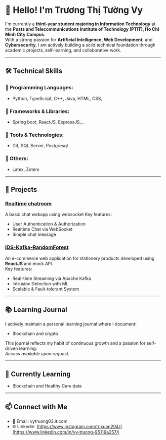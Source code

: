 # 👋 Hello! I'm Trương Thị Tường Vy

I'm currently a **third-year student majoring in Information Technology** at the **Posts and Telecommunications Institute of Technology (PTIT), Ho Chi Minh City Campus**.  
With a strong passion for **Artificial Intelligence, Web Development**, and **Cybersecurity**, I am actively building a solid technical foundation through academic projects, self-learning, and collaborative work.

---

## 🛠️ Technical Skills

### 🔹 Programming Languages:
- Python, TypeScript, C++, Java, HTML, CSS, 

### 🔹 Frameworks & Libraries:
- Spring boot, ReactJS, ExpressJS,...

### 🔹 Tools & Technologies:
- Git, SQL Server, Postgresql

### 🔹 Others:
- Latex, Zotero

---

## 🚀 Projects

### [Realtime chatroom]([https://github.com/MinhKhongCau/FaceRecognized.git](https://github.com/VyTrg/Chatroom?tab=readme-ov-file#realtime-chatroom))
A basic chat webapp using websocket 
Key features:
- User Authentication & Authorization
- Realtime Chat via WebSocket
- Simple chat message

### [IDS-Kafka-RandomForest]([https://github.com/MinhTuNguyen02/project_web.git](https://github.com/VyTrg/IDS-Kafka-RandomForest))
An e-commerce web application for stationery products developed using **ReactJS** and mock API.  
Key features:
- Real-time Streaming via Apache Kafka
- Intrusion Detection with ML
- Scalable & Fault-tolerant System

---

## 📚 Learning Journal

I actively maintain a personal learning journal where I document:
- Blockchain and crypto

This journal reflects my habit of continuous growth and a passion for self-driven learning.  
*Access available upon request.*

---

## 🌱 Currently Learning
- Blockchain and Healthy Care data

---

## 📫 Connect with Me

- 🔗 Email: vytruong03.it.com
- 🌐 Linkedin: [https://www.instagram.com/trixuan204/](https://www.linkedin.com/in/vy-truong-95119a257/)


